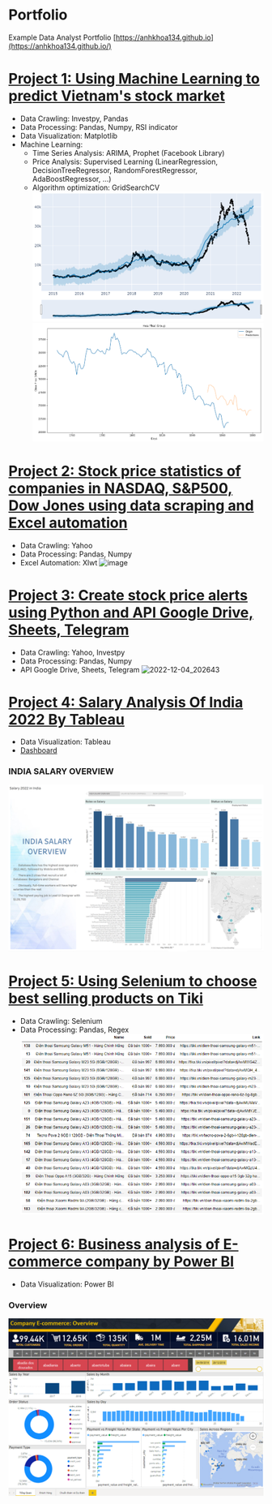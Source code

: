 
# Portfolio
Example Data Analyst Portfolio
[https://anhkhoa134.github.io](https://anhkhoa134.github.io/)


# [Project 1: Using Machine Learning to predict Vietnam's stock market](https://github.com/anhkhoa134/portfolio/blob/main/Project_1/README.md)
* Data Crawling: Investpy, Pandas
* Data Processing: Pandas, Numpy, RSI indicator
* Data Visualization: Matplotlib
* Machine Learning:
  * Time Series Analysis: ARIMA, Prophet (Facebook Library)
  * Price Analysis: Supervised Learning (LinearRegression, DecisionTreeRegressor, RandomForestRegressor, AdaBoostRegressor, ...)
  * Algorithm optimization: GridSearchCV
![Prophet Chart](https://raw.githubusercontent.com/anhkhoa134/portfolio/main/Project_1/images/2022-06-25_183113.png)
![Plot Chart](https://raw.githubusercontent.com/anhkhoa134/portfolio/main/Project_1/images/2022-06-25_211443.png)

#
# [Project 2: Stock price statistics of companies in NASDAQ, S&P500, Dow Jones using data scraping and Excel automation](https://github.com/anhkhoa134/portfolio/tree/main/Project_2)
* Data Crawling: Yahoo
* Data Processing: Pandas, Numpy
* Excel Automation: Xlwt
![image](https://user-images.githubusercontent.com/108108639/215115100-77de0562-f668-4721-8c69-642121b4b3d5.png)

#
# [Project 3: Create stock price alerts using Python and API Google Drive, Sheets, Telegram](https://github.com/anhkhoa134/portfolio/tree/main/Project_3)
* Data Crawling: Yahoo, Investpy
* Data Processing: Pandas, Numpy
* API Google Drive, Sheets, Telegram
![2022-12-04_202643](https://user-images.githubusercontent.com/108108639/215137534-5cb2e6c1-0c12-4bf0-82dd-80a58fb02d0c.png)

#
# [Project 4: Salary Analysis Of India 2022 By Tableau](https://github.com/anhkhoa134/portfolio/tree/main/Project_4)
* Data Visualization: Tableau
* [Dashboard](https://public.tableau.com/app/profile/le.anh.khoa/viz/SalaryIndia/Salary2022inIndia?publish=yes)
### INDIA SALARY OVERVIEW
![](https://raw.githubusercontent.com/anhkhoa134/portfolio/main/Project_4/images/2022-08-14_074424.png)

# 
# [Project 5: Using Selenium to choose best selling products on Tiki](https://github.com/anhkhoa134/portfolio/tree/main/Project_5)
* Data Crawling: Selenium
* Data Processing: Pandas, Regex
![](https://raw.githubusercontent.com/anhkhoa134/portfolio/main/Project_2/images/2022-06-30_004602.png)

#
# [Project 6: Business analysis of E-commerce company by Power BI](https://github.com/anhkhoa134/portfolio/tree/main/Project_6)
* Data Visualization: Power BI
### Overview
![](https://raw.githubusercontent.com/anhkhoa134/portfolio/main/Project_3/images/2022-08-11_203506.png)



